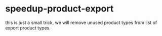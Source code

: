 # speedup-product-export
this is just a small trick, we will remove unused product types from list of export product types.

